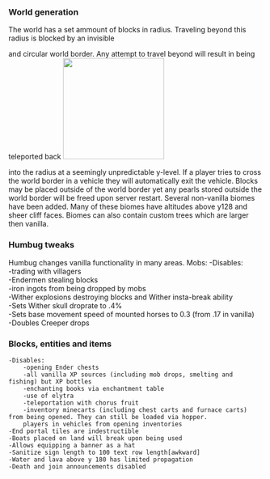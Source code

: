 ### World generation

The world has a set ammount of blocks in radius. Traveling beyond this radius is blocked by an invisible

and circular world border. Any attempt to travel beyond will result in being teleported back <img src="https://user-images.githubusercontent.com/35500599/176304053-d073e584-f39e-49ed-a79c-3303f4fc1f46.png" float="right" width="200px"/>

into the radius at a seemingly unpredictable y-level. If a player tries to cross the world 
border in a vehicle they will automatically exit the vehicle. Blocks may be placed outside of 
the world border yet any pearls stored outside the world border will be freed upon server restart.
Several non-vanilla biomes have been added. Many of these biomes have altitudes above 
y128 and sheer cliff faces. Biomes can also contain custom trees which are larger then vanilla. 

### Humbug tweaks
Humbug changes vanilla functionality in many areas.
Mobs:
    -Disables:  
        -trading with villagers  
        -Endermen stealing blocks  
        -iron ingots from being dropped by mobs  
        -Wither explosions destroying blocks and Wither insta-break ability  
    -Sets Wither skull droprate to .4%  
    -Sets base movement speed of mounted horses to 0.3 (from .17 in vanilla)  
    -Doubles Creeper drops  
    
### Blocks, entities and items  

    -Disables:
        -opening Ender chests
        -all vanilla XP sources (including mob drops, smelting and fishing) but XP bottles
        -enchanting books via enchantment table
        -use of elytra
        -teleportation with chorus fruit
        -inventory minecarts (including chest carts and furnace carts) from being opened. They can still be loaded via hopper.
        players in vehicles from opening inventories
    -End portal tiles are indestructible
    -Boats placed on land will break upon being used
    -Allows equipping a banner as a hat
    -Sanitize sign length to 100 text row length[awkward]
    -Water and lava above y 180 has limited propagation
    -Death and join announcements disabled
